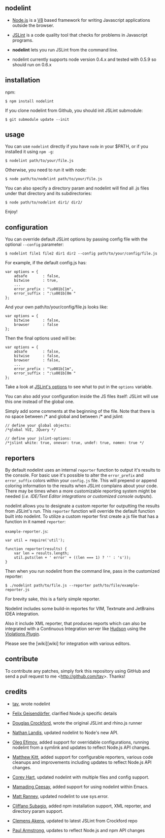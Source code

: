nodelint
--------

- [Node.js] is a [V8] based framework for writing Javascript applications outside
  the browser.

- [JSLint] is a code quality tool that checks for problems in Javascript programs.

- **nodelint** lets you run JSLint from the command line.

- nodelint currently supports node version 0.4.x and tested with 0.5.9 so should run on 0.6.x

[Node.js]: http://nodejs.org/
[V8]: http://code.google.com/p/v8/
[JSLint]: https://github.com/douglascrockford/JSLint


installation
------------

npm:

    $ npm install nodelint


If you clone nodelint from Github, you should init JSLint submodule:

    $ git submodule update --init


usage
-----

You can use `nodelint` directly if you have `node` in your $PATH,
or if you installed it using `npm -g`:

    $ nodelint path/to/your/file.js

Otherwise, you need to run it with node:

    $ node path/to/nodelint path/to/your/file.js

You can also specify a directory param and nodelint will find all .js files under that directory and its subdirectories:

    $ node path/to/nodelint dir1/ dir2/

Enjoy!


configuration
-------------

You can override default JSLint options by passing config file with the optional `--config` parameter:

    $ nodelint file1 file2 dir1 dir2 --config path/to/your/config/file.js

For example, if the default config.js has:

    var options = {
        adsafe       : false,
        bitwise      : true,
        ...
        error_prefix : "\u001b[1m",
        error_suffix : ":\u001b[0m "
    };

And your own path/to/your/config/file.js looks like:

    var options = {
        bitwise      : false,
        browser      : false
    };

Then the final options used will be:

    var options = {
        adsafe       : false,
        bitwise      : false,
        browser      : false,
        ...
        error_prefix : "\u001b[1m",
        error_suffix : ":\u001b[0m "
    };

Take a look at [JSLint's options] to see what to put in the `options` variable.

[JSLint's options]: http://www.jslint.com/lint.html#options

You can also add your configuration inside the JS files itself:
JSLint will use this one instead of the global one.

Simply add some comments at the beginning of the file.
Note that there is no space between /* and global and between /* and jslint:

    // define your global objects:
    /*global YUI, JQuery */

    // define your jslint-options:
    /*jslint white: true, onevar: true, undef: true, nomen: true */


reporters
---------

By default nodelint uses an internal `reporter` function to output it's results
to the console. For basic use it's possible to alter the `error_prefix` and
`error_suffix` colors within your `config.js` file. This will prepend or append
coloring information to the results when JSLint complains about your code. There
may be times when a more customizable reporting system might be needed (*i.e.
IDE/Text Editor integrations or customized console outputs*).

nodelint allows you to designate a custom reporter for outputting the results
from JSLint's run. This `reporter` function will override the default function
built into nodelint. To utilize a custom reporter first create a js file that
has a function in it named `reporter`:

`example-reporter.js`:

    var util = require('util');

    function reporter(results) {
        var len = results.length;
        util.puts(len + ' error' + ((len === 1) ? '' : 's'));
    }

Then when you run nodelint from the command line, pass in the customized
reporter:

`$ ./nodelint path/to/file.js --reporter path/to/file/example-reporter.js`

For brevity sake, this is a fairly simple reporter.

Nodelint includes some build-in reportes for VIM, Textmate and JetBrains IDEA integration.

Also it include XML reporter, that produces reports which can
also be integrated with a Continuous Integration server like [Hudson] using the
[Violations Plugin].

Please see the [wiki][wiki] for integration with various editors.

[Hudson]: http://hudson-ci.org
[Violations Plugin]: http://wiki.hudson-ci.org/display/HUDSON/Violations


contribute
----------

To contribute any patches, simply fork this repository using GitHub and send a
pull request to me <<http://github.com/tav>>. Thanks!


credits
-------

- [tav], wrote nodelint

- [Felix Geisendörfer][felixge], clarified Node.js specific details

- [Douglas Crockford], wrote the original JSLint and rhino.js runner

- [Nathan Landis][my8bird], updated nodelint to Node's new API.

- [Oleg Efimov][Sannis], added support for overridable configurations, running
  nodelint from a symlink and updates to reflect Node.js API changes.

- [Matthew Kitt][mkitt], added support for configurable reporters, various code
  cleanups and improvements including updates to reflect Node.js API changes.

- [Corey Hart], updated nodelint with multiple files and config support.

- [Mamading Ceesay][evangineer], added support for using nodelint within Emacs.

- [Matt Ranney][mranney], updated nodelint to use sys.error.

- [Cliffano Subagio], added npm installation support, XML reporter, and directory param support.

- [Clemens Akens], updated to latest JSLint from Crockford repo

- [Paul Armstrong], updates to reflect Node.js and npm API changes

[tav]: http://tav.espians.com
[felixge]: http://debuggable.com
[Douglas Crockford]: http://www.crockford.com
[my8bird]: http://github.com/my8bird
[Sannis]: http://github.com/Sannis
[mkitt]: http://github.com/mkitt
[Corey Hart]: http://www.codenothing.com
[evangineer]: http://github.com/evangineer
[mranney]: http://github.com/mranney
[Cliffano Subagio]: http://blog.cliffano.com
[Clemens Akens]: https://github.com/clebert
[Paul Armstrong]: https://github.com/paularmstrong
